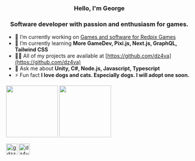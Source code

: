 <h3 align="center">Hello, I'm George</h3>
<h3 align="center">Software developer with passion and enthusiasm for games.</h3>

- 🔭 I’m currently working on [Games and software for Redpix Games](https://redpixgames.com)
- 🌱 I’m currently learning **More GameDev, Pixi.js, Next.js, GraphQL, Tailwind CSS**
- 👨‍💻 All of my projects are available at [https://github.com/dz4va](https://github.com/dz4va)
- 💬 Ask me about **Unity, C#, Node.js, Javascript, Typescript**
- ⚡ Fun fact **I love dogs and cats. Especially dogs. I will adopt one soon.**

<p>
<img src="https://github-readme-stats.vercel.app/api?username=dz4va&count_private=true&show_icons=true&theme=blueberry&include_all_commits=true&count_private=true" height="140em"/>
<img src="https://github-readme-stats.vercel.app/api/top-langs/?username=dz4va&show_icons=true&layout=compact&cache_seconds=1800&langs_count=8&theme=blueberry&count_private=true&show_icons=true" height="140em"/>
</p>

<p align="left"> <a href="https://twitter.com/gdzzz_" target="blank"><img src="https://img.shields.io/twitter/follow/gdzzz_?logo=twitter&style=for-the-badge" alt="gdzzz_" height="30em" /></a> <img src="https://komarev.com/ghpvc/?username=dz4va&label=Profile%20views&color=0e75b6&style=flat" alt="dz4va" height="30em"/> </p>
